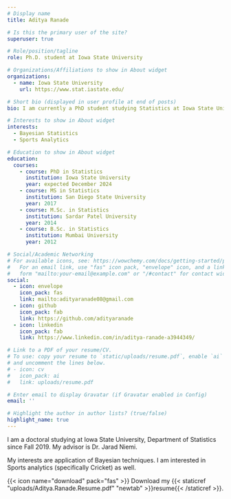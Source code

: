 ```yaml
---
# Display name
title: Aditya Ranade

# Is this the primary user of the site?
superuser: true

# Role/position/tagline
role: Ph.D. student at Iowa State University 

# Organizations/Affiliations to show in About widget
organizations:
  - name: Iowa State University
    url: https://www.stat.iastate.edu/

# Short bio (displayed in user profile at end of posts)
bio: I am currently a PhD student studying Statistics at Iowa State University. My advisor is Dr. Jarad Niemi

# Interests to show in About widget
interests:
  - Bayesian Statistics
  - Sports Analytics

# Education to show in About widget
education:
  courses:
    - course: PhD in Statistics
      institution: Iowa State University
      year: expected December 2024
    - course: MS in Statistics
      institution: San Diego State University
      year: 2017
    - course: M.Sc. in Statistics
      institution: Sardar Patel University
      year: 2014
    - course: B.Sc. in Statistics
      institution: Mumbai University
      year: 2012

# Social/Academic Networking
# For available icons, see: https://wowchemy.com/docs/getting-started/page-builder/#icons
#   For an email link, use "fas" icon pack, "envelope" icon, and a link in the
#   form "mailto:your-email@example.com" or "/#contact" for contact widget.
social:
  - icon: envelope
    icon_pack: fas
    link: mailto:adityaranade08@gmail.com
  - icon: github
    icon_pack: fab
    link: https://github.com/adityaranade
  - icon: linkedin
    icon_pack: fab
    link: https://www.linkedin.com/in/aditya-ranade-a3944349/

# Link to a PDF of your resume/CV.
# To use: copy your resume to `static/uploads/resume.pdf`, enable `ai` icons in `params.toml`,
# and uncomment the lines below.
# - icon: cv
#   icon_pack: ai
#   link: uploads/resume.pdf

# Enter email to display Gravatar (if Gravatar enabled in Config)
email: ''

# Highlight the author in author lists? (true/false)
highlight_name: true
---
```


I am a doctoral studying at Iowa State University, Department of Statistics since Fall 2019. My advisor is Dr. Jarad Niemi.

My interests are application of Bayesian techniques. I am interested in Sports analytics (specifically Cricket) as well.

{{< icon name="download" pack="fas" >}} Download my {{< staticref "uploads/Aditya.Ranade.Resume.pdf" "newtab" >}}resume{{< /staticref >}}.


